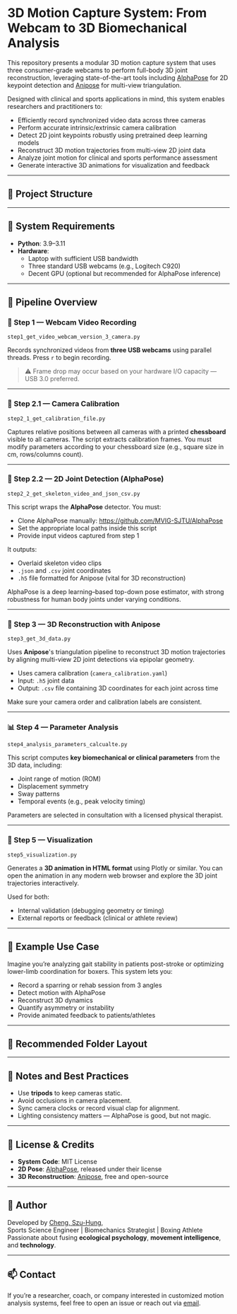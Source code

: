 # 3D Motion Capture System: From Webcam to 3D Biomechanical Analysis

This repository presents a modular 3D motion capture system that uses three consumer-grade webcams to perform full-body 3D joint reconstruction, leveraging state-of-the-art tools including [AlphaPose](https://github.com/MVIG-SJTU/AlphaPose) for 2D keypoint detection and [Anipose](https://anipose.org/) for multi-view triangulation.

Designed with clinical and sports applications in mind, this system enables researchers and practitioners to:

- Efficiently record synchronized video data across three cameras
- Perform accurate intrinsic/extrinsic camera calibration
- Detect 2D joint keypoints robustly using pretrained deep learning models
- Reconstruct 3D motion trajectories from multi-view 2D joint data
- Analyze joint motion for clinical and sports performance assessment
- Generate interactive 3D animations for visualization and feedback

---

## 📁 Project Structure

---

## 🔧 System Requirements

- **Python**: 3.9–3.11
- **Hardware**: 
  - Laptop with sufficient USB bandwidth
  - Three standard USB webcams (e.g., Logitech C920)
  - Decent GPU (optional but recommended for AlphaPose inference)

---

## 🚦 Pipeline Overview

### 🔴 Step 1 — Webcam Video Recording  
`step1_get_video_webcam_version_3_camera.py`

Records synchronized videos from **three USB webcams** using parallel threads. Press `r` to begin recording.

> ⚠ Frame drop may occur based on your hardware I/O capacity — USB 3.0 preferred.

---

### 🧩 Step 2.1 — Camera Calibration  
`step2_1_get_calibration_file.py`

Captures relative positions between all cameras with a printed **chessboard** visible to all cameras. The script extracts calibration frames. You must modify parameters according to your chessboard size (e.g., square size in cm, rows/columns count).

---

### 🧍 Step 2.2 — 2D Joint Detection (AlphaPose)  
`step2_2_get_skeleton_video_and_json_csv.py`

This script wraps the **AlphaPose** detector. You must:
- Clone AlphaPose manually: https://github.com/MVIG-SJTU/AlphaPose
- Set the appropriate local paths inside this script
- Provide input videos captured from step 1

It outputs:
- Overlaid skeleton video clips
- `.json` and `.csv` joint coordinates
- `.h5` file formatted for Anipose (vital for 3D reconstruction)

AlphaPose is a deep learning–based top-down pose estimator, with strong robustness for human body joints under varying conditions.

---

### 🧊 Step 3 — 3D Reconstruction with Anipose  
`step3_get_3d_data.py`

Uses **Anipose**'s triangulation pipeline to reconstruct 3D motion trajectories by aligning multi-view 2D joint detections via epipolar geometry.

- Uses camera calibration (`camera_calibration.yaml`)
- Input: `.h5` joint data
- Output: `.csv` file containing 3D coordinates for each joint across time

Make sure your camera order and calibration labels are consistent.

---

### 📊 Step 4 — Parameter Analysis  
`step4_analysis_parameters_calcualte.py`

This script computes **key biomechanical or clinical parameters** from the 3D data, including:

- Joint range of motion (ROM)
- Displacement symmetry
- Sway patterns
- Temporal events (e.g., peak velocity timing)

Parameters are selected in consultation with a licensed physical therapist.

---

### 🎥 Step 5 — Visualization  
`step5_visualization.py`

Generates a **3D animation in HTML format** using Plotly or similar. You can open the animation in any modern web browser and explore the 3D joint trajectories interactively.

Used for both:
- Internal validation (debugging geometry or timing)
- External reports or feedback (clinical or athlete review)

---

## 🧪 Example Use Case

Imagine you’re analyzing gait stability in patients post-stroke or optimizing lower-limb coordination for boxers. This system lets you:
- Record a sparring or rehab session from 3 angles
- Detect motion with AlphaPose
- Reconstruct 3D dynamics
- Quantify asymmetry or instability
- Provide animated feedback to patients/athletes

---

## 📂 Recommended Folder Layout


---

## 📌 Notes and Best Practices

- Use **tripods** to keep cameras static.
- Avoid occlusions in camera placement.
- Sync camera clocks or record visual clap for alignment.
- Lighting consistency matters — AlphaPose is good, but not magic.

---

## 📜 License & Credits

- **System Code**: MIT License
- **2D Pose**: [AlphaPose](https://github.com/MVIG-SJTU/AlphaPose), released under their license
- **3D Reconstruction**: [Anipose](https://github.com/lambdaloop/anipose), free and open-source

---

## 👤 Author

Developed by [Cheng, Szu-Hung](https://github.com/Mars-Zheng),  
Sports Science Engineer | Biomechanics Strategist | Boxing Athlete  
Passionate about fusing **ecological psychology**, **movement intelligence**, and **technology**.

---

## 📫 Contact

If you’re a researcher, coach, or company interested in customized motion analysis systems, feel free to open an issue or reach out via [email](eric14209@gmail.com).

